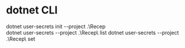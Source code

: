 # dotnet CLI


dotnet user-secrets init --project .\Recep\
dotnet user-secrets --project .\Recep\ list
dotnet user-secrets --project .\Recep\ set <key> <value>